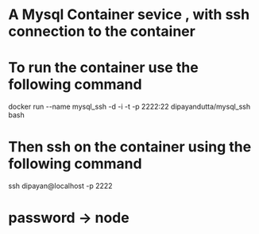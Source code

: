 # A Mysql Container sevice , with ssh connection to the container 

# To run the container use the following command 
docker run --name mysql_ssh -d -i -t -p 2222:22 dipayandutta/mysql_ssh bash

# Then ssh on the container using the following command
ssh dipayan@localhost -p 2222
# password -> node 

